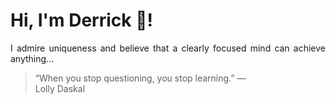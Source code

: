 # Hi, I'm Derrick 👋!
<p align="justify">I admire uniqueness and believe that a clearly focused mind can achieve anything...</p> 
<!-- #quote-start -->
<blockquote>&ldquo;When you stop questioning, you stop learning.&rdquo; &mdash; <footer>Lolly Daskal</footer></blockquote>
<!-- #quote-end -->
